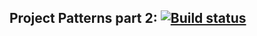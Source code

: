 ## Project Patterns part 2: [![Build status](https://ci.appveyor.com/api/projects/status/fhhs15xnm0y25x8k?svg=true)](https://ci.appveyor.com/project/TimurYo/patterns2)